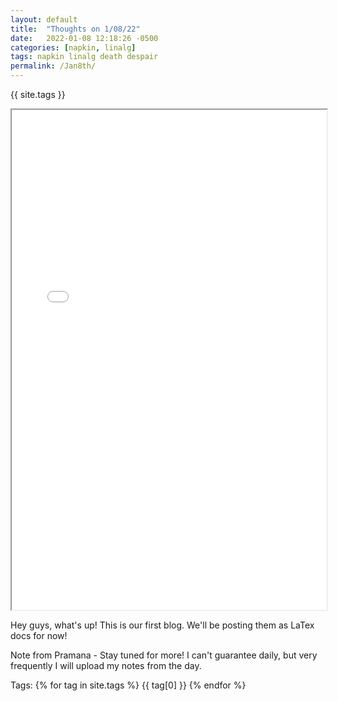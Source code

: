 ```yaml
---
layout: default
title:  "Thoughts on 1/08/22"
date:   2022-01-08 12:18:26 -0500
categories: [napkin, linalg]
tags: napkin linalg death despair
permalink: /Jan8th/
---
```


{{ site.tags }}
  <iframe src="/assets\img\Math_Diary_01_07_21.pdf" width="100%" height="800px">
  </iframe>


Hey guys, what's up! This is our first blog. We'll be posting them as LaTex docs for now!

Note from Pramana - Stay tuned for more! I can't guarantee daily, but very frequently I will upload my notes from the day.

<p>
Tags:
{% for tag in site.tags %}
  {{ tag[0] }}
{% endfor %}
</p>
